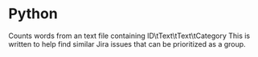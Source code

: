 # Python
Counts words from an text file containing ID\tText\tText\tCategory
This is written to help find similar Jira issues that can be prioritized as a group.

